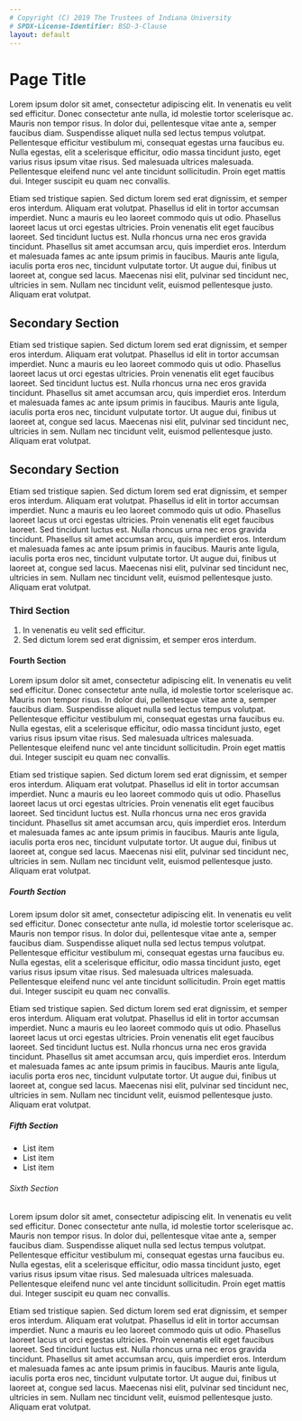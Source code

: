 ```yaml
---
# Copyright (C) 2019 The Trustees of Indiana University
# SPDX-License-Identifier: BSD-3-Clause
layout: default
---
```


# Page Title

Lorem ipsum dolor sit amet, consectetur adipiscing elit. In venenatis eu velit sed efficitur. Donec consectetur ante nulla, id molestie tortor scelerisque ac. Mauris non tempor risus. In dolor dui, pellentesque vitae ante a, semper faucibus diam. Suspendisse aliquet nulla sed lectus tempus volutpat. Pellentesque efficitur vestibulum mi, consequat egestas urna faucibus eu. Nulla egestas, elit a scelerisque efficitur, odio massa tincidunt justo, eget varius risus ipsum vitae risus. Sed malesuada ultrices malesuada. Pellentesque eleifend nunc vel ante tincidunt sollicitudin. Proin eget mattis dui. Integer suscipit eu quam nec convallis.

Etiam sed tristique sapien. Sed dictum lorem sed erat dignissim, et semper eros interdum. Aliquam erat volutpat. Phasellus id elit in tortor accumsan imperdiet. Nunc a mauris eu leo laoreet commodo quis ut odio. Phasellus laoreet lacus ut orci egestas ultricies. Proin venenatis elit eget faucibus laoreet. Sed tincidunt luctus est. Nulla rhoncus urna nec eros gravida tincidunt. Phasellus sit amet accumsan arcu, quis imperdiet eros. Interdum et malesuada fames ac ante ipsum primis in faucibus. Mauris ante ligula, iaculis porta eros nec, tincidunt vulputate tortor. Ut augue dui, finibus ut laoreet at, congue sed lacus. Maecenas nisi elit, pulvinar sed tincidunt nec, ultricies in sem. Nullam nec tincidunt velit, euismod pellentesque justo. Aliquam erat volutpat.

## Secondary Section

Etiam sed tristique sapien. Sed dictum lorem sed erat dignissim, et semper eros interdum. Aliquam erat volutpat. Phasellus id elit in tortor accumsan imperdiet. Nunc a mauris eu leo laoreet commodo quis ut odio. Phasellus laoreet lacus ut orci egestas ultricies. Proin venenatis elit eget faucibus laoreet. Sed tincidunt luctus est. Nulla rhoncus urna nec eros gravida tincidunt. Phasellus sit amet accumsan arcu, quis imperdiet eros. Interdum et malesuada fames ac ante ipsum primis in faucibus. Mauris ante ligula, iaculis porta eros nec, tincidunt vulputate tortor. Ut augue dui, finibus ut laoreet at, congue sed lacus. Maecenas nisi elit, pulvinar sed tincidunt nec, ultricies in sem. Nullam nec tincidunt velit, euismod pellentesque justo. Aliquam erat volutpat.

## Secondary Section

Etiam sed tristique sapien. Sed dictum lorem sed erat dignissim, et semper eros interdum. Aliquam erat volutpat. Phasellus id elit in tortor accumsan imperdiet. Nunc a mauris eu leo laoreet commodo quis ut odio. Phasellus laoreet lacus ut orci egestas ultricies. Proin venenatis elit eget faucibus laoreet. Sed tincidunt luctus est. Nulla rhoncus urna nec eros gravida tincidunt. Phasellus sit amet accumsan arcu, quis imperdiet eros. Interdum et malesuada fames ac ante ipsum primis in faucibus. Mauris ante ligula, iaculis porta eros nec, tincidunt vulputate tortor. Ut augue dui, finibus ut laoreet at, congue sed lacus. Maecenas nisi elit, pulvinar sed tincidunt nec, ultricies in sem. Nullam nec tincidunt velit, euismod pellentesque justo. Aliquam erat volutpat.

### Third Section

 1. In venenatis eu velit sed efficitur.
 2. Sed dictum lorem sed erat dignissim, et semper eros interdum.

#### Fourth Section

Lorem ipsum dolor sit amet, consectetur adipiscing elit. In venenatis eu velit sed efficitur. Donec consectetur ante nulla, id molestie tortor scelerisque ac. Mauris non tempor risus. In dolor dui, pellentesque vitae ante a, semper faucibus diam. Suspendisse aliquet nulla sed lectus tempus volutpat. Pellentesque efficitur vestibulum mi, consequat egestas urna faucibus eu. Nulla egestas, elit a scelerisque efficitur, odio massa tincidunt justo, eget varius risus ipsum vitae risus. Sed malesuada ultrices malesuada. Pellentesque eleifend nunc vel ante tincidunt sollicitudin. Proin eget mattis dui. Integer suscipit eu quam nec convallis.

Etiam sed tristique sapien. Sed dictum lorem sed erat dignissim, et semper eros interdum. Aliquam erat volutpat. Phasellus id elit in tortor accumsan imperdiet. Nunc a mauris eu leo laoreet commodo quis ut odio. Phasellus laoreet lacus ut orci egestas ultricies. Proin venenatis elit eget faucibus laoreet. Sed tincidunt luctus est. Nulla rhoncus urna nec eros gravida tincidunt. Phasellus sit amet accumsan arcu, quis imperdiet eros. Interdum et malesuada fames ac ante ipsum primis in faucibus. Mauris ante ligula, iaculis porta eros nec, tincidunt vulputate tortor. Ut augue dui, finibus ut laoreet at, congue sed lacus. Maecenas nisi elit, pulvinar sed tincidunt nec, ultricies in sem. Nullam nec tincidunt velit, euismod pellentesque justo. Aliquam erat volutpat.

##### Fourth Section

Lorem ipsum dolor sit amet, consectetur adipiscing elit. In venenatis eu velit sed efficitur. Donec consectetur ante nulla, id molestie tortor scelerisque ac. Mauris non tempor risus. In dolor dui, pellentesque vitae ante a, semper faucibus diam. Suspendisse aliquet nulla sed lectus tempus volutpat. Pellentesque efficitur vestibulum mi, consequat egestas urna faucibus eu. Nulla egestas, elit a scelerisque efficitur, odio massa tincidunt justo, eget varius risus ipsum vitae risus. Sed malesuada ultrices malesuada. Pellentesque eleifend nunc vel ante tincidunt sollicitudin. Proin eget mattis dui. Integer suscipit eu quam nec convallis.

Etiam sed tristique sapien. Sed dictum lorem sed erat dignissim, et semper eros interdum. Aliquam erat volutpat. Phasellus id elit in tortor accumsan imperdiet. Nunc a mauris eu leo laoreet commodo quis ut odio. Phasellus laoreet lacus ut orci egestas ultricies. Proin venenatis elit eget faucibus laoreet. Sed tincidunt luctus est. Nulla rhoncus urna nec eros gravida tincidunt. Phasellus sit amet accumsan arcu, quis imperdiet eros. Interdum et malesuada fames ac ante ipsum primis in faucibus. Mauris ante ligula, iaculis porta eros nec, tincidunt vulputate tortor. Ut augue dui, finibus ut laoreet at, congue sed lacus. Maecenas nisi elit, pulvinar sed tincidunt nec, ultricies in sem. Nullam nec tincidunt velit, euismod pellentesque justo. Aliquam erat volutpat.

##### Fifth Section

 * List item
 * List item
 * List item

###### Sixth Section

Lorem ipsum dolor sit amet, consectetur adipiscing elit. In venenatis eu velit sed efficitur. Donec consectetur ante nulla, id molestie tortor scelerisque ac. Mauris non tempor risus. In dolor dui, pellentesque vitae ante a, semper faucibus diam. Suspendisse aliquet nulla sed lectus tempus volutpat. Pellentesque efficitur vestibulum mi, consequat egestas urna faucibus eu. Nulla egestas, elit a scelerisque efficitur, odio massa tincidunt justo, eget varius risus ipsum vitae risus. Sed malesuada ultrices malesuada. Pellentesque eleifend nunc vel ante tincidunt sollicitudin. Proin eget mattis dui. Integer suscipit eu quam nec convallis.

Etiam sed tristique sapien. Sed dictum lorem sed erat dignissim, et semper eros interdum. Aliquam erat volutpat. Phasellus id elit in tortor accumsan imperdiet. Nunc a mauris eu leo laoreet commodo quis ut odio. Phasellus laoreet lacus ut orci egestas ultricies. Proin venenatis elit eget faucibus laoreet. Sed tincidunt luctus est. Nulla rhoncus urna nec eros gravida tincidunt. Phasellus sit amet accumsan arcu, quis imperdiet eros. Interdum et malesuada fames ac ante ipsum primis in faucibus. Mauris ante ligula, iaculis porta eros nec, tincidunt vulputate tortor. Ut augue dui, finibus ut laoreet at, congue sed lacus. Maecenas nisi elit, pulvinar sed tincidunt nec, ultricies in sem. Nullam nec tincidunt velit, euismod pellentesque justo. Aliquam erat volutpat.
